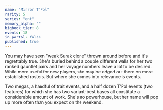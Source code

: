 ```yaml
---
name: "Mirror T'Pol"
rarity: 5
series: "ent"
memory_alpha: ""
bigbook_tier: 8
events: 18
in_portal: false
published: true
---
```


You may have seen "weak Surak clone" thrown around before and it's regrettably true. She's buried behind a couple different walls for her two ranked gauntlet pairs and her voyage numbers leave a lot to be desired. While more useful for new players, she may be edged out there on more established rosters. But where she comes into relevance is events.

Two megas, a handful of trait events, and a half dozen T'Pol events (two features) for which she has two variant-best bases all constitute a considerable amount of work. She's no powerhouse, but her name will pop up more often than you expect on the weekend.
